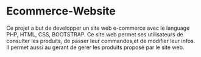 # Ecommerce-Website
Ce projet a but de developper un site web e-commerce avec le language PHP, HTML, CSS, BOOTSTRAP.
Ce site web permet ses utilisateurs de consulter les produits, de passer leur commandes,et de modifier leur infos.
Il permet aussi au gerant de gerer les produits proposé par le site web.
